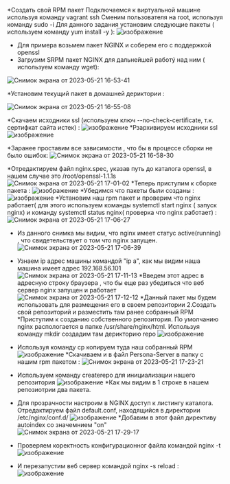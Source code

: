 *Создать свой RPM пакет
Подключаемся к виртуальной машине используя команду vagrant ssh 
Сменим пользователя на root, используя команду sudo -i
Для данного задания установим следующие пакеты ( используем команду yum install -y ): 
![изображение](https://github.com/AlexanderSerg-jun/vm_rpm/assets/85576634/a9fb137e-c960-4acf-af3d-a31922a2089b)

* Для примера возьмем пакет NGINX и соберем его с поддержкой openssl
* Загрузим SRPM пакет NGINX для дальнейшей работý над ним ( используем команду wget):

![Снимок экрана от 2023-05-21 16-53-41](https://github.com/AlexanderSerg-jun/vm_rpm/assets/85576634/8d7c93ce-37df-4c03-8961-fea0418532a4)

*Установим текущий пакет в домашней дериктории :

![Снимок экрана от 2023-05-21 16-55-08](https://github.com/AlexanderSerg-jun/vm_rpm/assets/85576634/f91eaf8c-e2f2-4d37-89e8-3eed86d7736e)

*Скачаем исходники ssl (используем ключ --no-check-certificate, т.к. сертифкат сайта истек) :
![изображение](https://github.com/AlexanderSerg-jun/vm_rpm/assets/85576634/358531b8-cf8b-477f-949d-0482778ca625)
 *Рзархивируем исходники ssl 
![изображение](https://github.com/AlexanderSerg-jun/vm_rpm/assets/85576634/621f9e20-85a2-4d6a-8f66-01f0f9a72f9d)

*Заранее проставим все зависимости , что бы в процессе сборки не было ошибок:
 ![Снимок экрана от 2023-05-21 16-58-30](https://github.com/AlexanderSerg-jun/vm_rpm/assets/85576634/054827d0-0c23-4154-a14c-e5268770d262)

*Отредактируем  файл nginx.spec, указав путь до каталога openssl, в нашем случае это /root/openssl-1.1.1s
![Снимок экрана от 2023-05-21 17-01-02](https://github.com/AlexanderSerg-jun/vm_rpm/assets/85576634/52df8d70-bdc5-4f8f-875c-3e9ff98f0d93)
*Теперь приступим к сборке пакета :
![изображение](https://github.com/AlexanderSerg-jun/vm_rpm/assets/85576634/962bcd1e-c894-452f-bdda-5257ca75fba1)
*Убедимся что пакеты были созданы :
![изображение](https://github.com/AlexanderSerg-jun/vm_rpm/assets/85576634/22010e0d-110a-4fa0-bb2e-ca9efaeff192)
*Установим наш rpm  пакет и проверим что nginx работает( для этого используем команды systemctl start nginx ( запуск nginx) и команду systemctl status nginx( проверка что nginx работает)  :
![Снимок экрана от 2023-05-21 17-06-27](https://github.com/AlexanderSerg-jun/vm_rpm/assets/85576634/13799171-fe7a-4f24-a7ff-17038f514ed7)
* Из данного снимка мы видим, что  nginx имеет статус active(running) , что свидетельствует о том что nginx запущен.
![Снимок экрана от 2023-05-21 17-06-39](https://github.com/AlexanderSerg-jun/vm_rpm/assets/85576634/401306e7-e56d-4c0d-8a77-3a94231eff19)
* Узнаем ip адрес машины командой "ip a", как мы видим наша машина имеет адрес 192.168.56.101
![Снимок экрана от 2023-05-21 17-11-13](https://github.com/AlexanderSerg-jun/vm_rpm/assets/85576634/fc470200-2d4f-4031-8365-90588b74e2ca)
*Введем этот адрес в адресную строку браузера , что бы еще раз убедиться что веб сервер nginx запущен и работает 
![Снимок экрана от 2023-05-21 17-12-12](https://github.com/AlexanderSerg-jun/vm_rpm/assets/85576634/99ef5455-d3ed-4425-9369-ba2a81c33a02)
*Данный пакет мы будем использовать для размещения его в своем репозитории
2.Создать свой репозиторий и разместить там ранее собранный RPM
*Приступим к созданию собственного репозитория. По умолчанию nginx распологается в папке  /usr/share/nginx/html. Используя команду mkdir создадим там дерикторию repo
![изображение](https://github.com/AlexanderSerg-jun/vm_rpm/assets/85576634/0e04ffe4-173d-4898-b0de-c997392ad18b)
* Используя команду cp копируем туда наш собранный RPM
![изображение](https://github.com/AlexanderSerg-jun/vm_rpm/assets/85576634/644a10bf-b8d7-43ae-b469-65a6de0059ac)
*Скачиваем и в файл Persona-Server в папку с нашим rpm пакетом :
![Снимок экрана от 2023-05-21 17-23-21](https://github.com/AlexanderSerg-jun/vm_rpm/assets/85576634/5653e630-8bfa-46dc-9f6a-262e8277ee07)
* Используем команду createrepo для инициализации нашего репозитория
![изображение](https://github.com/AlexanderSerg-jun/vm_rpm/assets/85576634/f0ece012-a33d-4974-8f38-6314f64a4f16)
*Как мы видим в 1 строке в нашем репозиотрии два пакета.
* Для прозрачности настроим в NGINX доступ к листингу каталога. Отредактируем файл default.conf, находящийся в директории /etc/nginx/conf.d/
![изображение](https://github.com/AlexanderSerg-jun/vm_rpm/assets/85576634/77cd4ce6-8db5-4de8-b862-5d265a79214f)
*Добавим в этот файл директиву autoindex со значемнием "on"
![Снимок экрана от 2023-05-21 17-29-17](https://github.com/AlexanderSerg-jun/vm_rpm/assets/85576634/6173b973-56a6-4e0b-bdc3-87b45236db2a)

* Проверяем коректность конфигурационног файла командой nginx -t 
![изображение](https://github.com/AlexanderSerg-jun/vm_rpm/assets/85576634/40d474dc-e411-44b5-a288-64617c8a6696)
* И перезапустим веб сервер командой nginx -s reload :
![изображение](https://github.com/AlexanderSerg-jun/vm_rpm/assets/85576634/efa82511-33cf-4bf3-8fda-9296c1715d86)






